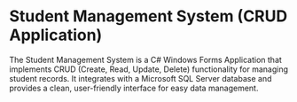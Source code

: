 # Student Management System (CRUD Application)

<p>The Student Management System is a C# Windows Forms Application that implements CRUD (Create, Read, Update, Delete) functionality for managing student records. It integrates with a Microsoft SQL Server database and provides a clean, user-friendly interface for easy data management.</p>
